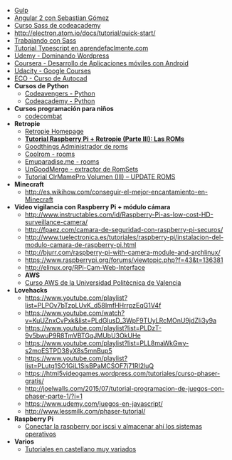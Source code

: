   * [Gulp](http://www.cristalab.com/tutoriales/automatizacion-de-tareas-de-frontend-usando-gulp.js-c114514l/)
  * [Angular 2 con Sebastian Gómez](http://www.sebastian-gomez.com/desarrollo-web/que-es-angularjs-parte-1/)
  * [Curso Sass de codeacademy](https://www.codecademy.com/learn/learn-sass?utm_source=customerio&utm_campaign=sass_announcement_html_css&utm_medium=email_newsletter&utm_content=cta)
  * http://electron.atom.io/docs/tutorial/quick-start/
  * [Trabajando con Sass](http://html5facil.com/tutoriales/maquetando-sass-html5-parte-1/)
  * [Tutorial Typescript en aprendefaclmente.com](http://www.aprende-facilmente.com/typescript/tutorial-de-typescript-parte-1/)
  * [Udemy - Dominando Wordpress](https://www.udemy.com/dominando-wordpress)
  * [Coursera - Desarrollo de Aplicaciones móviles con Android](https://www.coursera.org/specializations/programacion-android)
  * [Udacity - Google Courses](https://www.udacity.com/google)
  * [ECO - Curso de Autocad](https://hub11.ecolearning.eu/course/iniciacion-al-autocad-control-de-escalas-y-formato/classroom/#unit79/kq243)
  * **Cursos de Python**
    * [Codeavengers - Python](https://www.codeavengers.com/profile#python)
    * [Codeacademy - Python](https://www.codecademy.com/es/tracks/python-traduccion-al-espanol-america-latina-clone-1)
  * **Cursos programación para niños**
    * [codecombat](https://codecombat.com/)
  * **Retropie**
    * [Retropie Homepage](https://github.com/retropie/retropie-setup/wiki/Managing-ROMs)
    * **[Tutorial Raspberry Pi + Retropie (Parte III): Las ROMs](https://medium.com/@rpastor/tutorial-raspberry-pi-retropie-parte-iii-las-roms-4ffbeef8289f#.yid1wlkkt)**
    * [Goodthings Administrador de roms](http://cowering.blogspot.com.es/)
    * [Coolrom - rooms](http://coolrom.com)
    * [Emuparadise.me - rooms](http://www.emuparadise.me/)
    * [UnGoodMerge - extractor de RomSets](http://www.users.on.net/~swcheetah/sam/UnGoodMerge.html)
    * [Tutorial ClrMamePro Volumen (III) – UPDATE ROMS](http://insertmorecoins.es/tutorial-clrmamepro-volumen-iii-update-roms/)
  * **Minecraft**
    * http://es.wikihow.com/conseguir-el-mejor-encantamiento-en-Minecraft
  * **Video vigilancia con Raspberry Pi + módulo cámara**
  	* http://www.instructables.com/id/Raspberry-Pi-as-low-cost-HD-surveillance-camera/
  	* http://fpaez.com/camara-de-seguridad-con-raspberry-pi-securos/
  	* http://www.tuelectronica.es/tutoriales/raspberry-pi/instalacion-del-modulo-camara-de-raspberry-pi.html
  	* http://bjurr.com/raspberry-pi-with-camera-module-and-archlinux/
  	* https://www.raspberrypi.org/forums/viewtopic.php?f=43&t=136381
  	* http://elinux.org/RPi-Cam-Web-Interface
 	* **AWS**
  	* [Curso AWS de la Universidad Politécnica de Valencia](http://www.grycap.upv.es/cursocloudaws/index.php)
  * **Lovehacks**
    * https://www.youtube.com/playlist?list=PLPOv7bTzpLUvK_d58ImfHHrrpzEqG1V4f
    * https://www.youtube.com/watch?v=KuUZnxCvPxk&list=PLdGlusD_3WpF9TUyLRcMOnU9jdZIi3y9a
    * https://www.youtube.com/playlist?list=PLDzT-9v5bwuP9R8TmVBTGqJMUbU3OkUHe
    * https://www.youtube.com/playlist?list=PLL8maWkGwy-s2moESTPD38yX8s5mnBup5
    * https://www.youtube.com/playlist?list=PLutg1SO1GiL1SisBPaMCSOF7j71RI2luQ
    * https://html5videogames.wordpress.com/tutoriales/curso-phaser-gratis/
    * http://joelwalls.com/2015/07/tutorial-programacion-de-juegos-con-phaser-parte-1/?i=1
    * https://www.udemy.com/juegos-en-javascript/
    * http://www.lessmilk.com/phaser-tutorial/
  * **Raspberry Pi**
    * [Conectar la raspberry por iscsi y almacenar ahí los sistemas operativos](https://www.youtube.com/watch?v=RhV8kg_g4hc)
  * **Varios**
    * [Tutoriales en castellano muy variados](http://www.es.w3eacademy.com/)
  